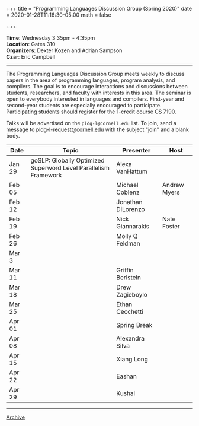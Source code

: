 +++
title = "Programming Languages Discussion Group (Spring 2020)"
date = 2020-01-28T11:16:30-05:00
math = false

+++

**Time**: Wednesday 3:35pm - 4:35pm <br/>
**Location**: Gates 310 <br/>
**Organizers**: Dexter Kozen and Adrian Sampson <br/>
**Czar**: Eric Campbell <br/>

---

The Programming Languages Discussion Group meets weekly to discuss papers in the area of programming languages, program analysis, and compilers. The goal is to encourage interactions and discussions between students, researchers, and faculty with interests in this area. The seminar is open to everybody interested in languages and compilers. First-year and second-year students are especially encouraged to participate. Participating students should register for the 1-credit course CS 7190.

Talks will be advertised on the `pldg-l@cornell.edu` list. To join, send a message to [pldg-l-request@cornell.edu][join-pldg] with the subject "join" and a blank body.


| Date            | Topic       | Presenter | Host |
|-----------------|-------------|-----------|------|
| Jan 29 | goSLP: Globally Optimized Superword Level Parallelism Framework  | Alexa VanHattum | |
| Feb 05 |  | Michael Coblenz | Andrew Myers |
| Feb 12 |  | Jonathan DiLorenzo | |
| Feb 19 |  | Nick Giannarakis | Nate Foster |
| Feb 26 |  | Molly Q Feldman | |
| Mar 3  |  | | |
| Mar 11 |  | Griffin Berlstein | |
| Mar 18 |  | Drew Zagieboylo | |
| Mar 25 |  | Ethan Cecchetti | |
| Apr 01 |  | Spring Break | |
| Apr 08 |  | Alexandra Silva | |
| Apr 15 |  | Xiang Long | |
| Apr 22 |  | Eashan | |
| Apr 29 |  | Kushal | |

---

[Archive](../)

[join-pldg]: mailto:pldg-l-request@cornell.edu?subject=join
